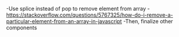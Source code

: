 -Use splice instead of pop to remove element from array - https://stackoverflow.com/questions/5767325/how-do-i-remove-a-particular-element-from-an-array-in-javascript
-Then, finalize other components